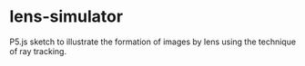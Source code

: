 # lens-simulator
P5.js sketch to illustrate the formation of images by lens using the technique of ray tracking.
